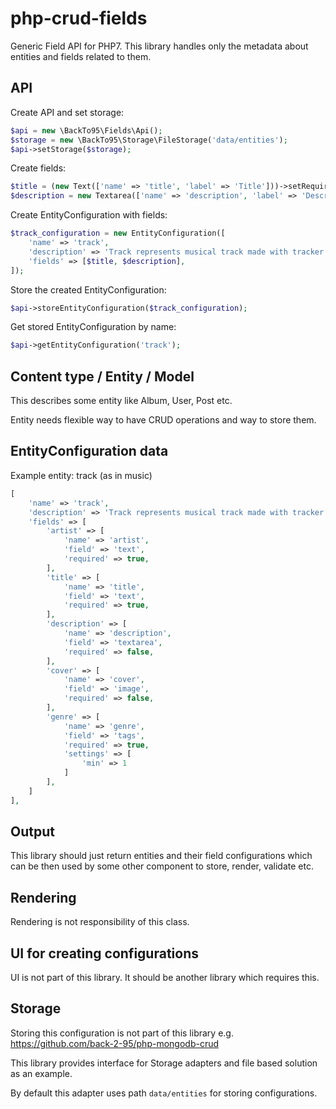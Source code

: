 # php-crud-fields
Generic Field API for PHP7.
This library handles only the metadata about entities and fields related to them.

## API

Create API and set storage:
```PHP
$api = new \BackTo95\Fields\Api();
$storage = new \BackTo95\Storage\FileStorage('data/entities');
$api->setStorage($storage);
```
Create fields:
```PHP
$title = (new Text(['name' => 'title', 'label' => 'Title']))->setRequired(true);
$description = new Textarea(['name' => 'description', 'label' => 'Description']);
```
Create EntityConfiguration with fields:
```PHP
$track_configuration = new EntityConfiguration([
    'name' => 'track',
    'description' => 'Track represents musical track made with tracker software',
    'fields' => [$title, $description],
]);
```
Store the created EntityConfiguration:
```PHP
$api->storeEntityConfiguration($track_configuration);
```
Get stored EntityConfiguration by name:
```PHP
$api->getEntityConfiguration('track');
```

## Content type / Entity / Model

This describes some entity like Album, User, Post etc.

Entity needs flexible way to have CRUD operations and way to store them.

## EntityConfiguration data

Example entity: track (as in music)

````PHP
[
    'name' => 'track',
    'description' => 'Track represents musical track made with tracker software',
    'fields' => [
        'artist' => [
            'name' => 'artist',
            'field' => 'text',
            'required' => true,
        ],
        'title' => [
            'name' => 'title',
            'field' => 'text',
            'required' => true,
        ],
        'description' => [
            'name' => 'description',
            'field' => 'textarea',
            'required' => false,
        ],
        'cover' => [
            'name' => 'cover',
            'field' => 'image',
            'required' => false,
        ],
        'genre' => [
            'name' => 'genre',
            'field' => 'tags',
            'required' => true,
            'settings' => [
                'min' => 1
            ]
        ],
    ]
],
````

## Output

This library should just return entities and their field configurations which can be then used by some other component to store, render, validate etc.

## Rendering ##

Rendering is not responsibility of this class.

## UI for creating configurations ##

UI is not part of this library. It should be another library which requires this.

## Storage ##

Storing this configuration is not part of this library e.g. https://github.com/back-2-95/php-mongodb-crud

This library provides interface for Storage adapters and file based solution as an example.

By default this adapter uses path `data/entities` for storing configurations.

